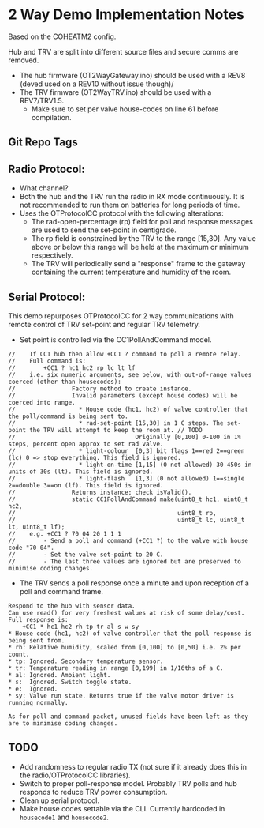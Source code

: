 # 2 Way Demo Implementation Notes
Based on the COHEATM2 config.

Hub and TRV are split into different source files and secure comms are removed.
- The hub firmware (OT2WayGateway.ino) should be used with a REV8 (deved used on a REV10 without issue though)/
- The TRV firmware (OT2WayTRV.ino) should be used with a REV7/TRV1.5.
    - Make sure to set per valve house-codes on line 61 before compilation.

## Git Repo Tags


## Radio Protocol:
- What channel?
- Both the hub and the TRV run the radio in RX mode continuously. It is not recommended to run them on batteries for long periods of time.
- Uses the OTProtocolCC protocol with the following alterations:
    - The rad-open-percentage (rp) field for poll and response messages are used to send the set-point in centigrade.
    - The rp field is constrained by the TRV to the range [15,30]. Any value above or below this range will be held at the maximum or minimum respectively.
    - The TRV will periodically send a "response" frame to the gateway containing the current temperature and humidity of the room.
    
## Serial Protocol:
This demo repurposes OTProtocolCC for 2 way communications with remote control of TRV set-point and regular TRV telemetry.
- Set point is controlled via the CC1PollAndCommand model.
```
//    If CC1 hub then allow +CC1 ? command to poll a remote relay.
//    Full command is:
//        +CC1 ? hc1 hc2 rp lc lt lf
//    i.e. six numeric arguments, see below, with out-of-range values coerced (other than housecodes):
//                Factory method to create instance.
//                Invalid parameters (except house codes) will be coerced into range.
//                  * House code (hc1, hc2) of valve controller that the poll/command is being sent to.
//                  * rad-set-point [15,30] in 1 C steps. The set-point the TRV will attempt to keep the room at. // TODO
//                                  Originally [0,100] 0-100 in 1% steps, percent open approx to set rad valve.
//                  * light-colour  [0,3] bit flags 1==red 2==green (lc) 0 => stop everything. This field is ignored.
//                  * light-on-time [1,15] (0 not allowed) 30-450s in units of 30s (lt). This field is ignored.
//                  * light-flash   [1,3] (0 not allowed) 1==single 2==double 3==on (lf). This field is ignored.
//                Returns instance; check isValid().
//                static CC1PollAndCommand make(uint8_t hc1, uint8_t hc2,
//                                              uint8_t rp,
//                                              uint8_t lc, uint8_t lt, uint8_t lf);
//    e.g. +CC1 ? 70 04 20 1 1 1
//        - Send a poll and command (+CC1 ?) to the valve with house code "70 04".
//        - Set the valve set-point to 20 C.
//        - The last three values are ignored but are preserved to minimise coding changes.
```
- The TRV sends a poll response once a minute and upon reception of a poll and command frame.
```
Respond to the hub with sensor data.
Can use read() for very freshest values at risk of some delay/cost.
Full response is:
    +CC1 * hc1 hc2 rh tp tr al s w sy
* House code (hc1, hc2) of valve controller that the poll response is being sent from.
* rh: Relative humidity, scaled from [0,100] to [0,50] i.e. 2% per count.
* tp: Ignored. Secondary temperature sensor.
* tr: Temperature reading in range [0,199] in 1/16ths of a C.
* al: Ignored. Ambient light.
* s:  Ignored. Switch toggle state.
* e:  Ignored.
* sy: Valve run state. Returns true if the valve motor driver is running normally.

As for poll and command packet, unused fields have been left as they are to minimise coding changes.
```

## TODO
- Add randomness to regular radio TX (not sure if it already does this in the radio/OTProtocolCC libraries).
- Switch to proper poll-response model. Probably TRV polls and hub responds to reduce TRV power consumption.
- Clean up serial protocol.
- Make house codes settable via the CLI. Currently hardcoded in ```housecode1``` and ```housecode2```.

